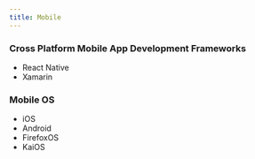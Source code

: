 ```yaml
---
title: Mobile
---
```


### Cross Platform Mobile App Development Frameworks

- React Native
- Xamarin

### Mobile OS
- iOS
- Android
- FirefoxOS
- KaiOS